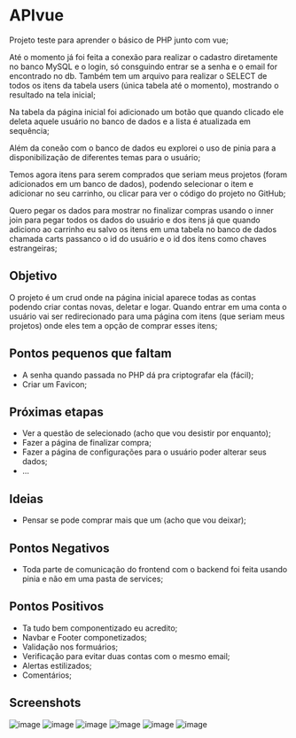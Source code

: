 # APIvue

Projeto teste para aprender o básico de PHP junto com vue;

Até o momento já foi feita a conexão para realizar o cadastro diretamente no banco MySQL e o login, só consguindo entrar se a senha e o email for encontrado no db. Também tem um arquivo para realizar o SELECT de todos os itens da tabela users (única tabela até o momento), mostrando o resultado na tela inicial;

Na tabela da página inicial foi adicionado um botão que quando clicado ele deleta aquele usuário no banco de dados e a lista é atualizada em sequência;

Além da coneão com o banco de dados eu explorei o uso de pinia para a disponibilização de diferentes temas para o usuário;

Temos agora itens para serem comprados que seriam meus projetos (foram adicionados em um banco de dados), podendo selecionar o item e adicionar no seu carrinho, ou clicar para ver o código do projeto no GitHub;

Quero pegar os dados para mostrar no finalizar compras usando o inner join para pegar todos os dados do usuário e dos itens já que quando adiciono ao carrinho eu salvo os itens em uma tabela no banco de dados chamada carts passanco o id do usuário e o id dos itens como chaves estrangeiras;

## Objetivo

O projeto é um crud onde na página inicial aparece todas as contas podendo criar contas novas, deletar e logar. Quando entrar em uma conta o usuário vai ser redirecionado para uma página com itens (que seriam meus projetos) onde eles tem a opção de comprar esses itens;

## Pontos pequenos que faltam

- A senha quando passada no PHP dá pra criptografar ela (fácil);
- Criar um Favicon;

## Próximas etapas

- Ver a questão de selecionado (acho que vou desistir por enquanto);
- Fazer a página de finalizar compra;
- Fazer a página de configurações para o usuário poder alterar seus dados;
- ...

## Ideias

 - Pensar se pode comprar mais que um (acho que vou deixar);

## Pontos Negativos

- Toda parte de comunicação do frontend com o backend foi feita usando pinia e não em uma pasta de services;

## Pontos Positivos

- Ta tudo bem componentizado eu acredito;
- Navbar e Footer componetizados;
- Validação nos formuários;
- Verificação para evitar duas contas com o mesmo email;
- Alertas estilizados;
- Comentários;

## Screenshots

![image](https://github.com/user-attachments/assets/3ebcde47-23b6-4c73-9b11-f8de515afd3c)
![image](https://github.com/user-attachments/assets/5696d43f-e4ab-4040-afb0-c90b8f2b09fa)
![image](https://github.com/user-attachments/assets/aab19c22-de83-4639-882a-26d66285612d)
![image](https://github.com/user-attachments/assets/3ea731c2-1859-4deb-92e5-5b5517361fec)
![image](https://github.com/user-attachments/assets/a2480c60-da44-42c1-ab8b-7c8291bacc67)
![image](https://github.com/user-attachments/assets/edb89ef9-064b-4535-ad7a-e31f2ef1f5c1)
